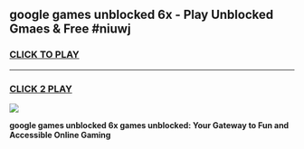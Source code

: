 
## google games unblocked 6x - Play Unblocked Gmaes & Free #niuwj
<h3>
<a href="https://news.freeplayer.one?title=google_games_unblocked_6x&ref=26F">CLICK TO PLAY</a></h3>
<hr>

<h3>
<a href="https://news.freeplayer.one?title=google_games_unblocked_6x&ref=26F">CLICK 2 PLAY</a>
  
</h3>

<a href="https://news.freeplayer.one?title=google_games_unblocked_6x&ref=26F/"><img src="https://clearcache.store/games.png"></a>


**google games unblocked 6x games unblocked: Your Gateway to Fun and Accessible Online Gaming**
